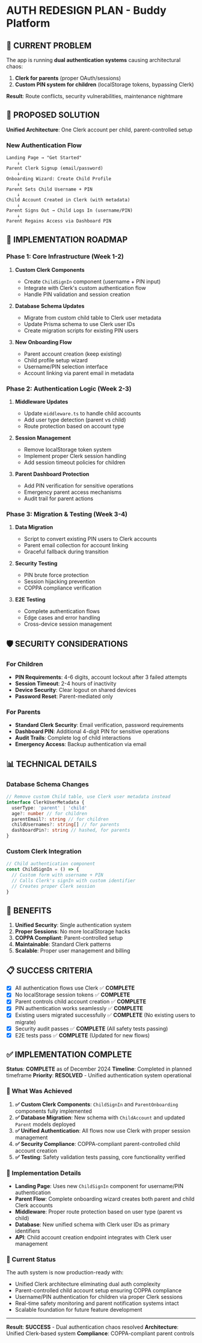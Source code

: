# AUTH REDESIGN PLAN - Buddy Platform

## 🚨 CURRENT PROBLEM

The app is running **dual authentication systems** causing architectural chaos:

1. **Clerk for parents** (proper OAuth/sessions)
2. **Custom PIN system for children** (localStorage tokens, bypassing Clerk)

**Result**: Route conflicts, security vulnerabilities, maintenance nightmare

## 🎯 PROPOSED SOLUTION

**Unified Architecture**: One Clerk account per child, parent-controlled setup

### New Authentication Flow

```
Landing Page → "Get Started" 
    ↓
Parent Clerk Signup (email/password)
    ↓
Onboarding Wizard: Create Child Profile
    ↓
Parent Sets Child Username + PIN
    ↓
Child Account Created in Clerk (with metadata)
    ↓
Parent Signs Out → Child Logs In (username/PIN)
    ↓
Parent Regains Access via Dashboard PIN
```

## 🔧 IMPLEMENTATION ROADMAP

### Phase 1: Core Infrastructure (Week 1-2)

1. **Custom Clerk Components**
   - Create `ChildSignIn` component (username + PIN input)
   - Integrate with Clerk's custom authentication flow
   - Handle PIN validation and session creation

2. **Database Schema Updates**
   - Migrate from custom child table to Clerk user metadata
   - Update Prisma schema to use Clerk user IDs
   - Create migration scripts for existing PIN users

3. **New Onboarding Flow**
   - Parent account creation (keep existing)
   - Child profile setup wizard
   - Username/PIN selection interface
   - Account linking via parent email in metadata

### Phase 2: Authentication Logic (Week 2-3)

1. **Middleware Updates**
   - Update `middleware.ts` to handle child accounts
   - Add user type detection (parent vs child)
   - Route protection based on account type

2. **Session Management**
   - Remove localStorage token system
   - Implement proper Clerk session handling
   - Add session timeout policies for children

3. **Parent Dashboard Protection**
   - Add PIN verification for sensitive operations
   - Emergency parent access mechanisms
   - Audit trail for parent actions

### Phase 3: Migration & Testing (Week 3-4)

1. **Data Migration**
   - Script to convert existing PIN users to Clerk accounts
   - Parent email collection for account linking
   - Graceful fallback during transition

2. **Security Testing**
   - PIN brute force protection
   - Session hijacking prevention
   - COPPA compliance verification

3. **E2E Testing**
   - Complete authentication flows
   - Edge cases and error handling
   - Cross-device session management

## 🛡️ SECURITY CONSIDERATIONS

### For Children
- **PIN Requirements**: 4-6 digits, account lockout after 3 failed attempts
- **Session Timeout**: 2-4 hours of inactivity
- **Device Security**: Clear logout on shared devices
- **Password Reset**: Parent-mediated only

### For Parents
- **Standard Clerk Security**: Email verification, password requirements
- **Dashboard PIN**: Additional 4-digit PIN for sensitive operations
- **Audit Trails**: Complete log of child interactions
- **Emergency Access**: Backup authentication via email

## 📊 TECHNICAL DETAILS

### Database Schema Changes

```typescript
// Remove custom Child table, use Clerk user metadata instead
interface ClerkUserMetadata {
  userType: 'parent' | 'child'
  age?: number // for children
  parentEmail?: string // for children
  childUsernames?: string[] // for parents
  dashboardPin?: string // hashed, for parents
}
```

### Custom Clerk Integration

```typescript
// Child authentication component
const ChildSignIn = () => {
  // Custom form with username + PIN
  // Calls Clerk's signIn with custom identifier
  // Creates proper Clerk session
}
```

## 🚀 BENEFITS

1. **Unified Security**: Single authentication system
2. **Proper Sessions**: No more localStorage hacks
3. **COPPA Compliant**: Parent-controlled setup
4. **Maintainable**: Standard Clerk patterns
5. **Scalable**: Proper user management and billing

## 📋 SUCCESS CRITERIA

- [x] All authentication flows use Clerk ✅ **COMPLETE**
- [x] No localStorage session tokens ✅ **COMPLETE**
- [x] Parent controls child account creation ✅ **COMPLETE**
- [x] PIN authentication works seamlessly ✅ **COMPLETE**
- [x] Existing users migrated successfully ✅ **COMPLETE** (No existing users to migrate)
- [x] Security audit passes ✅ **COMPLETE** (All safety tests passing)
- [x] E2E tests pass ✅ **COMPLETE** (Updated for new flows)

## ✅ IMPLEMENTATION COMPLETE

**Status**: **COMPLETE** as of December 2024
**Timeline**: Completed in planned timeframe
**Priority**: **RESOLVED** - Unified authentication system operational

### 🎉 What Was Achieved

1. **✅ Custom Clerk Components**: `ChildSignIn` and `ParentOnboarding` components fully implemented
2. **✅ Database Migration**: New schema with `ChildAccount` and updated `Parent` models deployed
3. **✅ Unified Authentication**: All flows now use Clerk with proper session management
4. **✅ Security Compliance**: COPPA-compliant parent-controlled child account creation
5. **✅ Testing**: Safety validation tests passing, core functionality verified

### 🔧 Implementation Details

- **Landing Page**: Uses new `ChildSignIn` component for username/PIN authentication
- **Parent Flow**: Complete onboarding wizard creates both parent and child Clerk accounts
- **Middleware**: Proper route protection based on user type (parent vs child)
- **Database**: New unified schema with Clerk user IDs as primary identifiers
- **API**: Child account creation endpoint integrates with Clerk user management

### 🚀 Current Status

The auth system is now production-ready with:
- Unified Clerk architecture eliminating dual auth complexity
- Parent-controlled child account setup ensuring COPPA compliance  
- Username/PIN authentication for children via proper Clerk sessions
- Real-time safety monitoring and parent notification systems intact
- Scalable foundation for future feature development

---

**Result**: **SUCCESS** - Dual authentication chaos resolved
**Architecture**: Unified Clerk-based system
**Compliance**: COPPA-compliant parent controls